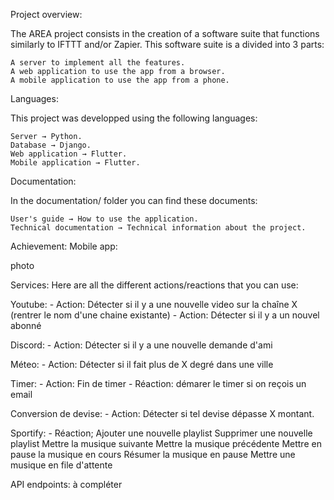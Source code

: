 Project overview:

The AREA project consists in the creation of a software suite that functions similarly to IFTTT and/or Zapier.
This software suite is a divided into 3 parts:

    A server to implement all the features.
    A web application to use the app from a browser.
    A mobile application to use the app from a phone.

Languages:

This project was developped using the following languages:

    Server → Python.
    Database → Django.
    Web application → Flutter.
    Mobile application → Flutter.

Documentation:

In the documentation/ folder you can find these documents:

    User's guide → How to use the application.
    Technical documentation → Technical information about the project.

Achievement:
Mobile app:

photo


Services:
Here are all the different actions/reactions that you can use:

Youtube: 
    - Action: Détecter si il y a une nouvelle video sur la chaîne X (rentrer le nom d'une chaine existante)
    - Action: Détecter si il y a un nouvel abonné

Discord:
    - Action: Détecter si il y a une nouvelle demande d'ami

Méteo:
    - Action: Détecter si il fait plus de X degré dans une ville

Timer:
    - Action: Fin de timer
    - Réaction: démarer le timer si on reçois un email

Conversion de devise: 
    - Action: Détecter si tel devise dépasse X montant.

Sportify:
    - Réaction; 
        Ajouter une nouvelle playlist
        Supprimer une nouvelle playlist
        Mettre la musique suivante
        Mettre la musique précédente
        Mettre en pause la musique en cours
        Résumer la musique en pause
        Mettre une musique en file d'attente


API endpoints:
à compléter


